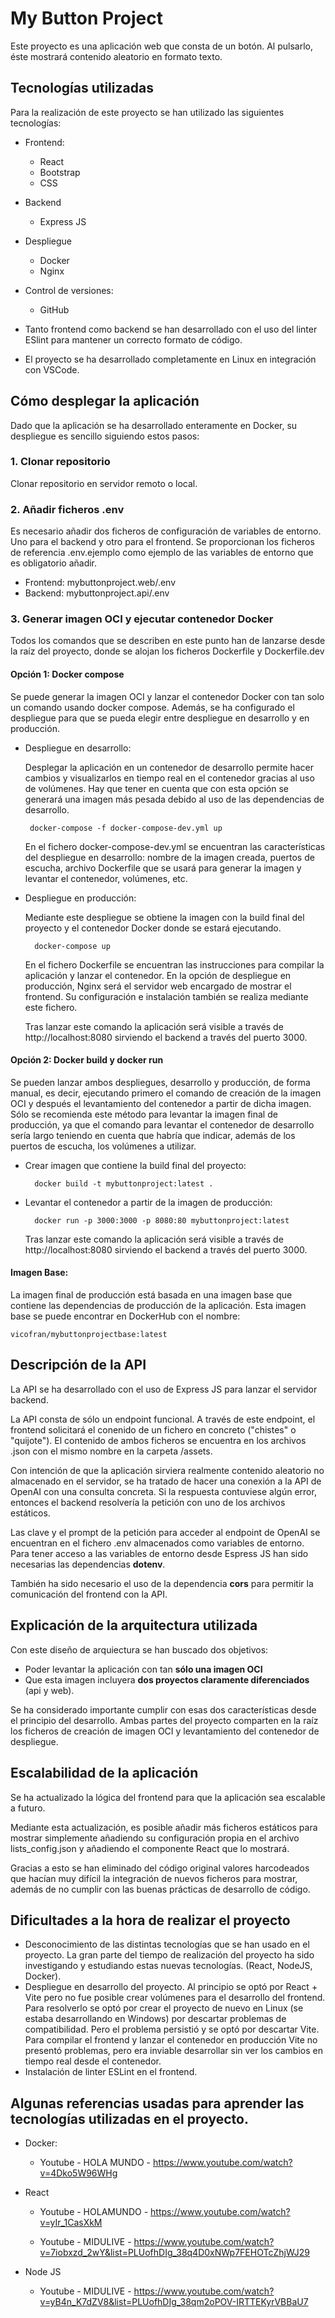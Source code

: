 # My Button Project

Este proyecto es una aplicación web que consta de un botón. Al pulsarlo, éste mostrará contenido aleatorio en formato texto.

## Tecnologías utilizadas

Para la realización de este proyecto se han utilizado las siguientes tecnologías:

- Frontend:
   - React
   - Bootstrap
   - CSS

- Backend
    - Express JS

- Despliegue
    - Docker
    - Nginx

 - Control de versiones:
    - GitHub

 - Tanto frontend como backend se han desarrollado con el uso del linter ESlint para mantener un correcto formato de código.
 - El proyecto se ha desarrollado completamente en Linux en integración con VSCode.

## Cómo desplegar la aplicación

Dado que la aplicación se ha desarrollado enteramente en Docker, su despliegue es sencillo siguiendo estos pasos:

### 1. Clonar repositorio

Clonar repositorio en servidor remoto o local.

### 2. Añadir ficheros .env

Es necesario añadir dos ficheros de configuración de variables de entorno. Uno para el backend y otro para el frontend. Se proporcionan los ficheros de referencia .env.ejemplo como ejemplo de las variables de entorno que es obligatorio añadir.
 - Frontend: mybuttonproject.web/.env
 - Backend: mybuttonproject.api/.env

 ### 3. Generar imagen OCI y ejecutar contenedor Docker

 Todos los comandos que se describen en este punto han de lanzarse desde la raíz del proyecto, donde se alojan los ficheros Dockerfile y Dockerfile.dev

#### Opción 1: Docker compose

Se puede generar la imagen OCI y lanzar el contenedor Docker con tan solo un comando usando docker compose. Además, se ha configurado el despliegue para que se pueda elegir entre despliegue en desarrollo y en producción.

 - Despliegue en desarrollo:
    
    Desplegar la aplicación en un contenedor de desarrollo permite hacer cambios y visualizarlos en tiempo real en el contenedor gracias al uso de volúmenes. Hay que tener en cuenta que con esta opción se generará una imagen más pesada debido al uso de las dependencias de desarrollo.

        docker-compose -f docker-compose-dev.yml up

    En el fichero docker-compose-dev.yml se encuentran las características del despliegue en desarrollo: nombre de la imagen creada, puertos de escucha, archivo Dockerfile que se usará para generar la imagen y levantar el contenedor, volúmenes, etc.

- Despliegue en producción:

    Mediante este despliegue se obtiene la imagen con la build final del proyecto y el contenedor Docker donde se estará ejecutando.

        docker-compose up

    En el fichero Dockerfile se encuentran las instrucciones para compilar la aplicación y lanzar el contenedor. En la opción de despliegue en producción, Nginx será el servidor web encargado de mostrar el frontend. Su configuración e instalación también se realiza mediante este fichero.
    
    Tras lanzar este comando la aplicación será visible a través de http://localhost:8080 sirviendo el backend a través del puerto 3000.

#### Opción 2: Docker build y docker run

Se pueden lanzar ambos despliegues, desarrollo y producción, de forma manual, es decir, ejecutando primero el comando de creación de la imagen OCI y después el levantamiento del contenedor a partir de dicha imagen. Sólo se recomienda este método para levantar la imagen final de producción, ya que el comando para levantar el contenedor de desarrollo sería largo teniendo en cuenta que habría que indicar, además de los puertos de escucha, los volúmenes a utilizar.

- Crear imagen que contiene la build final del proyecto:

        docker build -t mybuttonproject:latest .

- Levantar el contenedor a partir de la imagen de producción:

        docker run -p 3000:3000 -p 8080:80 mybuttonproject:latest

    Tras lanzar este comando la aplicación será visible a través de http://localhost:8080 sirviendo el backend a través del puerto 3000.

#### Imagen Base:
La imagen final de producción está basada en una imagen base que contiene las dependencias de producción de la aplicación. Esta imagen base se puede encontrar en DockerHub con el nombre:

    vicofran/mybuttonprojectbase:latest

## Descripción de la API

La API se ha desarrollado con el uso de Express JS para lanzar el servidor backend.

La API consta de sólo un endpoint funcional. A través de este endpoint, el frontend solicitará el conenido de un fichero en concreto ("chistes" o "quijote").
El contenido de ambos ficheros se encuentra en los archivos .json con el mismo nombre en la carpeta /assets.

Con intención de que la aplicación sirviera realmente contenido aleatorio no almacenado en el servidor, se ha tratado de hacer una conexión a la API de OpenAI con una consulta concreta. Si la respuesta contuviese algún error, entonces el backend resolvería la petición con uno de los archivos estáticos.

Las clave y el prompt de la petición para acceder al endpoint de OpenAI se encuentran en el fichero .env almacenados como variables de entorno.
Para tener acceso a las variables de entorno desde Espress JS han sido necesarias las dependencias **dotenv**.

También ha sido necesario el uso de la dependencia **cors** para permitir la comunicación del frontend con la API.

## Explicación de la arquitectura utilizada

Con este diseño de arquiectura se han buscado dos objetivos:
- Poder levantar la aplicación con tan **sólo una imagen OCI**
- Que esta imagen incluyera **dos proyectos claramente diferenciados** (api y web).

Se ha considerado importante cumplir con esas dos características desde el principio del desarrollo.
Ambas partes del proyecto comparten en la raíz los ficheros de creación de imagen OCI y levantamiento del contenedor de despliegue.

## Escalabilidad de la aplicación

Se ha actualizado la lógica del frontend para que la aplicación sea escalable a futuro.

Mediante esta actualización, es posible añadir más ficheros estáticos para mostrar simplemente añadiendo su configuración propia en el archivo lists_config.json y añadiendo el componente React que lo mostrará.

Gracias a esto se han eliminado del código original valores harcodeados que hacían muy difícil la integración de nuevos ficheros para mostrar, además de no cumplir con las buenas prácticas de desarrollo de código.

## Dificultades a la hora de realizar el proyecto

- Desconocimiento de las distintas tecnologías que se han usado en el proyecto. La gran parte del tiempo de realización del proyecto ha sido investigando y estudiando estas nuevas tecnologías. (React, NodeJS, Docker).
- Despliegue en desarrollo del proyecto. Al principio se optó por React + Vite pero no fue posible crear volúmenes para el desarrollo del frontend. Para resolverlo se optó por crear el proyecto de nuevo en Linux (se estaba desarrollando en Windows) por descartar problemas de compatibilidad. Pero el problema persistió y se optó por descartar Vite. Para compilar el frontend y lanzar el contenedor en producción Vite no presentó problemas, pero era inviable desarrollar sin ver los cambios en tiempo real desde el contenedor.
- Instalación de linter ESLint en el frontend.

## Algunas referencias usadas para aprender las tecnologías utilizadas en el proyecto.

- Docker:

    - Youtube - HOLA MUNDO - https://www.youtube.com/watch?v=4Dko5W96WHg

- React

	- Youtube - HOLAMUNDO -	https://www.youtube.com/watch?v=yIr_1CasXkM
	
	- Youtube - MIDULIVE - https://www.youtube.com/watch?v=7iobxzd_2wY&list=PLUofhDIg_38q4D0xNWp7FEHOTcZhjWJ29

- Node JS
	- Youtube - MIDULIVE - https://www.youtube.com/watch?v=yB4n_K7dZV8&list=PLUofhDIg_38qm2oPOV-IRTTEKyrVBBaU7
